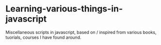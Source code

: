 # Learning-various-things-in-javascript
Miscellaneous scripts in javascript, based on / inspired from various books, tuorials, courses I have found around.
